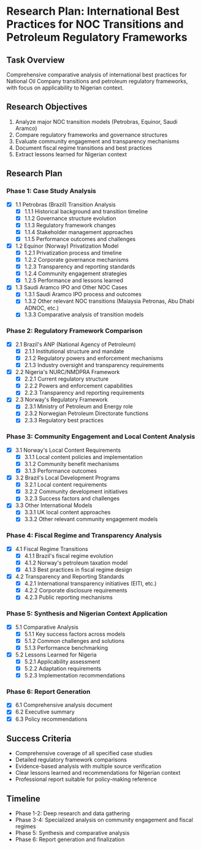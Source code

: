 # Research Plan: International Best Practices for NOC Transitions and Petroleum Regulatory Frameworks

## Task Overview
Comprehensive comparative analysis of international best practices for National Oil Company transitions and petroleum regulatory frameworks, with focus on applicability to Nigerian context.

## Research Objectives
1. Analyze major NOC transition models (Petrobras, Equinor, Saudi Aramco)
2. Compare regulatory frameworks and governance structures
3. Evaluate community engagement and transparency mechanisms
4. Document fiscal regime transitions and best practices
5. Extract lessons learned for Nigerian context

## Research Plan

### Phase 1: Case Study Analysis
- [x] 1.1 Petrobras (Brazil) Transition Analysis
  - [x] 1.1.1 Historical background and transition timeline
  - [x] 1.1.2 Governance structure evolution
  - [x] 1.1.3 Regulatory framework changes
  - [x] 1.1.4 Stakeholder management approaches
  - [x] 1.1.5 Performance outcomes and challenges

- [x] 1.2 Equinor (Norway) Privatization Model
  - [x] 1.2.1 Privatization process and timeline
  - [x] 1.2.2 Corporate governance mechanisms
  - [x] 1.2.3 Transparency and reporting standards
  - [x] 1.2.4 Community engagement strategies
  - [x] 1.2.5 Performance and lessons learned

- [x] 1.3 Saudi Aramco IPO and Other NOC Cases
  - [x] 1.3.1 Saudi Aramco IPO process and outcomes
  - [x] 1.3.2 Other relevant NOC transitions (Malaysia Petronas, Abu Dhabi ADNOC, etc.)
  - [x] 1.3.3 Comparative analysis of transition models

### Phase 2: Regulatory Framework Comparison
- [x] 2.1 Brazil's ANP (National Agency of Petroleum)
  - [x] 2.1.1 Institutional structure and mandate
  - [x] 2.1.2 Regulatory powers and enforcement mechanisms
  - [x] 2.1.3 Industry oversight and transparency requirements

- [x] 2.2 Nigeria's NURC/NMDPRA Framework
  - [x] 2.2.1 Current regulatory structure
  - [x] 2.2.2 Powers and enforcement capabilities
  - [x] 2.2.3 Transparency and reporting requirements

- [x] 2.3 Norway's Regulatory Framework
  - [x] 2.3.1 Ministry of Petroleum and Energy role
  - [x] 2.3.2 Norwegian Petroleum Directorate functions
  - [x] 2.3.3 Regulatory best practices

### Phase 3: Community Engagement and Local Content Analysis
- [x] 3.1 Norway's Local Content Requirements
  - [x] 3.1.1 Local content policies and implementation
  - [x] 3.1.2 Community benefit mechanisms
  - [x] 3.1.3 Performance outcomes

- [x] 3.2 Brazil's Local Development Programs
  - [x] 3.2.1 Local content requirements
  - [x] 3.2.2 Community development initiatives
  - [x] 3.2.3 Success factors and challenges

- [x] 3.3 Other International Models
  - [x] 3.3.1 UK local content approaches
  - [x] 3.3.2 Other relevant community engagement models

### Phase 4: Fiscal Regime and Transparency Analysis
- [x] 4.1 Fiscal Regime Transitions
  - [x] 4.1.1 Brazil's fiscal regime evolution
  - [x] 4.1.2 Norway's petroleum taxation model
  - [x] 4.1.3 Best practices in fiscal regime design

- [x] 4.2 Transparency and Reporting Standards
  - [x] 4.2.1 International transparency initiatives (EITI, etc.)
  - [x] 4.2.2 Corporate disclosure requirements
  - [x] 4.2.3 Public reporting mechanisms

### Phase 5: Synthesis and Nigerian Context Application
- [x] 5.1 Comparative Analysis
  - [x] 5.1.1 Key success factors across models
  - [x] 5.1.2 Common challenges and solutions
  - [x] 5.1.3 Performance benchmarking

- [x] 5.2 Lessons Learned for Nigeria
  - [x] 5.2.1 Applicability assessment
  - [x] 5.2.2 Adaptation requirements
  - [x] 5.2.3 Implementation recommendations

### Phase 6: Report Generation
- [x] 6.1 Comprehensive analysis document
- [x] 6.2 Executive summary
- [x] 6.3 Policy recommendations

## Success Criteria
- Comprehensive coverage of all specified case studies
- Detailed regulatory framework comparisons
- Evidence-based analysis with multiple source verification
- Clear lessons learned and recommendations for Nigerian context
- Professional report suitable for policy-making reference

## Timeline
- Phase 1-2: Deep research and data gathering
- Phase 3-4: Specialized analysis on community engagement and fiscal regimes
- Phase 5: Synthesis and comparative analysis
- Phase 6: Report generation and finalization